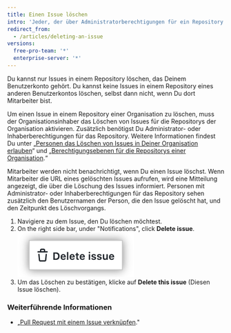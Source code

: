 ```yaml
---
title: Einen Issue löschen
intro: 'Jeder, der über Administratorberechtigungen für ein Repository verfügt, kann einen Issue dauerhaft aus einem Repository löschen.'
redirect_from:
  - /articles/deleting-an-issue
versions:
  free-pro-team: '*'
  enterprise-server: '*'
---
```


Du kannst nur Issues in einem Repository löschen, das Deinem Benutzerkonto gehört. Du kannst keine Issues in einem Repository eines anderen Benutzerkontos löschen, selbst dann nicht, wenn Du dort Mitarbeiter bist.

Um einen Issue in einem Repository einer Organisation zu löschen, muss der Organisationsinhaber das Löschen von Issues für die Repositorys der Organisation aktivieren. Zusätzlich benötigst Du Administrator- oder Inhaberberechtigungen für das Repository. Weitere Informationen findest Du unter „[Personen das Löschen von Issues in Deiner Organisation erlauben](/articles/allowing-people-to-delete-issues-in-your-organization)“ und „[Berechtigungsebenen für die Repositorys einer Organisation](/articles/repository-permission-levels-for-an-organization/).“

Mitarbeiter werden nicht benachrichtigt, wenn Du einen Issue löschst. Wenn Mitarbeiter die URL eines gelöschten Issues aufrufen, wird eine Mitteilung angezeigt, die über die Löschung des Issues informiert. Personen mit Administrator- oder Inhaberberechtigungen für das Repository sehen zusätzlich den Benutzernamen der Person, die den Issue gelöscht hat, und den Zeitpunkt des Löschvorgangs.

1. Navigiere zu dem Issue, den Du löschen möchtest.
3. On the right side bar, under "Notifications", click **Delete issue**. !["Delete issue" text highlighted on bottom of the issue page's right side bar](/assets/images/help/issues/delete-issue.png)
4. Um das Löschen zu bestätigen, klicke auf **Delete this issue** (Diesen Issue löschen).

### Weiterführende Informationen

- „[Pull Request mit einem Issue verknüpfen](/github/managing-your-work-on-github/linking-a-pull-request-to-an-issue)."
